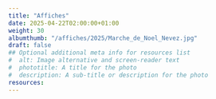 ```yaml
---
title: "Affiches"
date: 2025-04-22T02:00:00+01:00
weight: 30
albumthumb: "/affiches/2025/Marche_de_Noel_Nevez.jpg"
draft: false
## Optional additional meta info for resources list
#  alt: Image alternative and screen-reader text
#  phototitle: A title for the photo
#  description: A sub-title or description for the photo
resources:
---
```

